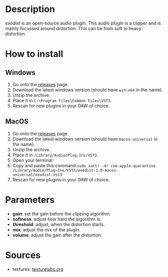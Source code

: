 # Description
*exodist* is an open-source audio plugin. This audio plugin is a clipper and is mainly focussed around distortion. This can be from soft to heavy distortion.


# How to install
## Windows
1. Go onto the [releases](https://github.com/arcathrax/exodist/releases) page.
2. Download the latest windows version (should have `win-x64` in the name).
3. Unzip the archive.
4. Place it in `C:\Program Files\Common Files\VST3`.
5. Rescan for new plugins in your DAW of choice.


## MacOS
1. Go onto the [releases](https://github.com/arcathrax/exodist/releases) page.
2. Download the latest windows version (should have `macos-universal` in the name).
3. Unzip the archive.
4. Place it in `/Library/Audio/Plug-Ins/VST3`
5. Open your terminal
6. Copy and paste this command `sudo xattr -dr com.apple.quarantine /Library/Audio/Plug-Ins/VST3/exodist-1.0-macos-universal/exodist.vst3`
7. Rescan for new plugins in your DAW of choice.


# Parameters
- **gain**: set the gain before the clipping algorithm.
- **softness**: adjust how hard the algorithm is.
- **threshold**: adjust, when the distortion starts.
- **mix**: adjust the mix of the plugin.
- **volume**: adjust the gain after the distortion.


# Sources
- textures: [texturelabs.org](https://texturelabs.org/)